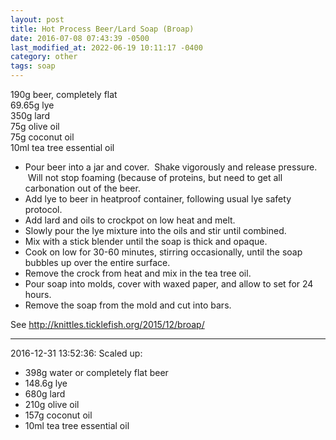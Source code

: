 ```yaml
---
layout: post
title: Hot Process Beer/Lard Soap (Broap)
date: 2016-07-08 07:43:39 -0500
last_modified_at: 2022-06-19 10:11:17 -0400
category: other
tags: soap
---
```

190g beer, completely flat  
69.65g lye  
350g lard  
75g olive oil  
75g coconut oil  
10ml tea tree essential oil  

  * Pour beer into a jar and cover.  Shake vigorously and release pressure.  Will not stop foaming (because of proteins, but need to get all carbonation out of the beer.
  * Add lye to beer in heatproof container, following usual lye safety protocol.
  * Add lard and oils to crockpot on low heat and melt.
  * Slowly pour the lye mixture into the oils and stir until combined.
  * Mix with a stick blender until the soap is thick and opaque.
  * Cook on low for 30-60 minutes, stirring occasionally, until the soap bubbles up over the entire surface.
  * Remove the crock from heat and mix in the tea tree oil.
  * Pour soap into molds, cover with waxed paper, and allow to set for 24 hours.
  * Remove the soap from the mold and cut into bars.

See <http://knittles.ticklefish.org/2015/12/broap/>

---

2016-12-31 13:52:36: Scaled up:
* 398g water or completely flat beer
* 148.6g lye
* 680g lard
* 210g olive oil
* 157g coconut oil
* 10ml tea tree essential oil
